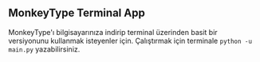 ## MonkeyType Terminal App
MonkeyType'ı bilgisayarınıza indirip terminal üzerinden basit bir versiyonunu kullanmak isteyenler için.
Çalıştırmak için terminale `python -u main.py` yazabilirsiniz.

